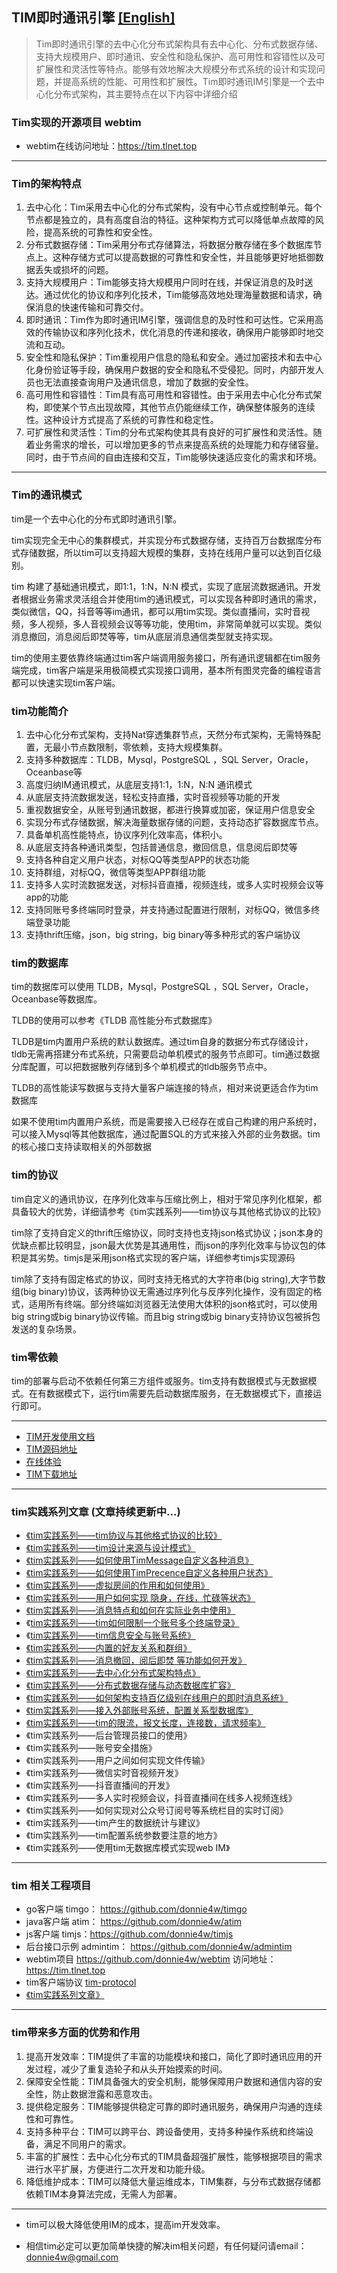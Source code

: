 ## TIM即时通讯引擎    [[English]](https://github.com/donnie4w/tim/blob/master/README.md "[English]")

> Tim即时通讯引擎的去中心化分布式架构具有去中心化、分布式数据存储、支持大规模用户、即时通讯、安全性和隐私保护、高可用性和容错性以及可扩展性和灵活性等特点。能够有效地解决大规模分布式系统的设计和实现问题，并提高系统的性能、可用性和扩展性。Tim即时通讯IM引擎是一个去中心化分布式架构，其主要特点在以下内容中详细介绍

### Tim实现的开源项目 webtim

- webtim在线访问地址：https://tim.tlnet.top

------------
### Tim的架构特点

1. 去中心化：Tim采用去中心化的分布式架构，没有中心节点或控制单元。每个节点都是独立的，具有高度自治的特征。这种架构方式可以降低单点故障的风险，提高系统的可靠性和安全性。
2. 分布式数据存储：Tim采用分布式存储算法，将数据分散存储在多个数据库节点上。这种存储方式可以提高数据的可靠性和安全性，并且能够更好地抵御数据丢失或损坏的问题。
3. 支持大规模用户：Tim能够支持大规模用户同时在线，并保证消息的及时送达。通过优化的协议和序列化技术，Tim能够高效地处理海量数据和请求，确保消息的快速传输和可靠交付。
4. 即时通讯：Tim作为即时通讯IM引擎，强调信息的及时性和可达性。它采用高效的传输协议和序列化技术，优化消息的传递和接收，确保用户能够即时地交流和互动。
5. 安全性和隐私保护：Tim重视用户信息的隐私和安全。通过加密技术和去中心化身份验证等手段，确保用户数据的安全和隐私不受侵犯。同时，内部开发人员也无法直接查询用户及通讯信息，增加了数据的安全性。
6. 高可用性和容错性：Tim具有高可用性和容错性。由于采用去中心化分布式架构，即使某个节点出现故障，其他节点仍能继续工作，确保整体服务的连续性。这种设计方式提高了系统的可靠性和稳定性。
7. 可扩展性和灵活性：Tim的分布式架构使其具有良好的可扩展性和灵活性。随着业务需求的增长，可以增加更多的节点来提高系统的处理能力和存储容量。同时，由于节点间的自由连接和交互，Tim能够快速适应变化的需求和环境。

------------

### Tim的通讯模式

tim是一个去中心化的分布式即时通讯引擎。

tim实现完全无中心的集群模式，并实现分布式数据存储，支持百万台数据库分布式存储数据，所以tim可以支持超大规模的集群，支持在线用户量可以达到百亿级别。

tim 构建了基础通讯模式，即1:1，1:N，N:N 模式，实现了底层流数据通讯。开发者根据业务需求灵活组合并使用tim的通讯模式，可以实现各种即时通讯的需求，类似微信，QQ，抖音等等im通讯，都可以用tim实现。类似直播间，实时音视频，多人视频，多人音视频会议等等功能，使用tim，非常简单就可以实现。类似消息撤回，消息阅后即焚等等，tim从底层消息通信类型就支持实现。

tim的使用主要依靠终端通过tim客户端调用服务接口，所有通讯逻辑都在tim服务端完成，tim客户端是采用极简模式实现接口调用，基本所有图灵完备的编程语言都可以快速实现tim客户端。


### tim功能简介

1. 去中心化分布式架构，支持Nat穿透集群节点，天然分布式架构，无需特殊配置，无最小节点数限制，零依赖，支持大规模集群。
2. 支持多种数据库：TLDB，Mysql，PostgreSQL ，SQL Server，Oracle，Oceanbase等
3. 高度归纳IM通讯模式，从底层支持1:1，1:N，N:N 通讯模式
4. 从底层支持流数据发送，轻松支持直播，实时音视频等功能的开发
5. 重视数据安全，从账号到通讯数据，都进行换算或加密，保证用户信息安全
6. 实现分布式存储数据，解决海量数据存储的问题，支持动态扩容数据库节点。
7. 具备单机高性能特点，协议序列化效率高，体积小。
8. 从底层支持各种通讯类型，包括普通信息，撤回信息，信息阅后即焚等
9. 支持各种自定义用户状态，对标QQ等类型APP的状态功能
10. 支持群组，对标QQ，微信等类型APP群组功能
11. 支持多人实时流数据发送，对标抖音直播，视频连线，或多人实时视频会议等app的功能
12. 支持同账号多终端同时登录，并支持通过配置进行限制，对标QQ，微信多终端登录功能
13. 支持thrift压缩，json，big string，big binary等多种形式的客户端协议
 

### tim的数据库

tim的数据库可以使用 TLDB，Mysql，PostgreSQL ，SQL Server，Oracle，Oceanbase等数据库。

TLDB的使用可以参考《TLDB 高性能分布式数据库》

TLDB是tim内置用户系统的默认数据库。通过tim自身的数据分布式存储设计，tldb无需再搭建分布式系统，只需要启动单机模式的服务节点即可。tim通过数据分库配置，可以把数据散列存储到多个单机模式的tldb服务节点中。

TLDB的高性能读写数据与支持大量客户端连接的特点，相对来说更适合作为tim数据库

如果不使用tim内置用户系统，而是需要接入已经存在或自己构建的用户系统时，可以接入Mysql等其他数据库，通过配置SQL的方式来接入外部的业务数据。tim的核心接口支持读取相关的外部数据



### tim的协议

tim自定义的通讯协议，在序列化效率与压缩比例上，相对于常见序列化框架，都具备较大的优势，详细请参考《tim实践系列——tim协议与其他格式协议的比较》

tim除了支持自定义的thrift压缩协议，同时支持也支持json格式协议；json本身的优缺点都比较明显，json最大优势是其通用性，而json的序列化效率与协议包的体积是其劣势。timjs是采用json格式实现的客户端，详细参考timjs实现源码

tim除了支持有固定格式的协议，同时支持无格式的大字符串(big string),大字节数组(big binary)协议，该两种协议无需通过序列化与反序列化操作，没有固定的格式，适用所有终端。部分终端如浏览器无法使用大体积的json格式时，可以使用big string或big binary协议传输。而且big string或big binary支持协议包被拆包发送的复杂场景。




### tim零依赖

tim的部署与启动不依赖任何第三方组件或服务。tim支持有数据模式与无数据模式。在有数据模式下，运行tim需要先启动数据库服务，在无数据模式下，直接运行即可。

------------

- [TIM开发使用文档](https://tlnet.top/timdoc "TIM开发使用文档")
- [TIM源码地址](https://github.com/donnie4w/tim "TIM源码地址")
- [在线体验](https://tim.tlnet.top/ "在线体验")
- [TIM下载地址](https://tlnet.top/download "TIM下载地址")

------------
### tim实践系列文章 (文章持续更新中...)

- [《tim实践系列——tim协议与其他格式协议的比较》](https://tlnet.top/article/22425142 "《tim实践系列——tim协议与其他格式协议的比较》")
- [《tim实践系列——tim设计来源与设计模式》](https://tlnet.top/article/22425137 "《tim实践系列——tim设计来源与设计模式》")
- [《tim实践系列——如何使用TimMessage自定义各种消息》](https://tlnet.top/article/22425173 "《tim实践系列——如何使用TimMessage自定义各种消息》")
- [《tim实践系列——如何使用TimPrecence自定义各种用户状态》](https://tlnet.top/article/22425172 "《tim实践系列——如何使用TimPrecence自定义各种用户状态》")
- [《tim实践系列——虚拟房间的作用和如何使用》](https://tlnet.top/article/22425182 "《tim实践系列——虚拟房间的作用和如何使用》")
- [《tim实践系列——用户如何实现 隐身，在线，忙碌等状态》](https://tlnet.top/article/22425175 "《tim实践系列——用户如何实现 隐身，在线，忙碌等状态》")
- [《tim实践系列——消息特点和如何在实际业务中使用》](https://tlnet.top/article/22425174 "《tim实践系列——消息特点和如何在实际业务中使用》")
- 《[tim实践系列——tim如何限制一个账号多个终端登录》](https://tlnet.top/article/22425175 "tim实践系列——tim如何限制一个账号多个终端登录》")
- 《[tim实践系列——tim信息安全与账号系统》](https://tlnet.top/article/22425171 "tim实践系列——tim信息安全与账号系统》")
- [《tim实践系列——内置的好友关系和群组》](https://tlnet.top/article/22425170 "《tim实践系列——内置的好友关系和群组》")
- [《tim实践系列——消息撤回，阅后即焚 等功能如何开发》](https://tlnet.top/article/22425181 "《tim实践系列——消息撤回，阅后即焚 等功能如何开发》")
- [《tim实践系列——去中心化分布式架构特点》](https://tlnet.top/article/22425179 "《tim实践系列——去中心化分布式架构特点》")
- [《tim实践系列——分布式数据存储与动态数据库扩容》](https://tlnet.top/article/22425176 "《tim实践系列——分布式数据存储与动态数据库扩容》")
- [《tim实践系列——如何架构支持百亿级别在线用户的即时消息系统》](https://tlnet.top/article/22425157 "《tim实践系列——如何架构支持百亿级别在线用户的即时消息系统》")
- [《tim实践系列——接入外部账号系统，配置关系型数据库》](https://tlnet.top/article/22425156 "《tim实践系列——接入外部账号系统，配置关系型数据库》")
- [《tim实践系列——tim的限流，报文长度，连接数，请求频率》](https://tlnet.top/article/22425178 "《tim实践系列——tim的限流，报文长度，连接数，请求频率》")
- 《tim实践系列——后台管理员接口的使用》
- 《tim实践系列——账号安全措施》
- 《tim实践系列——用户之间如何实现文件传输》
- 《tim实践系列——微信实时音视频开发》
- 《tim实践系列——抖音直播间的开发》
- 《tim实践系列——多人实时视频会议，抖音直播间在线多人视频连线》
- 《tim实践系列——如何实现对公众号订阅号等系统栏目的实时订阅》
- 《tim实践系列——tim产生的数据统计与建议》
- 《tim实践系列——tim配置系统参数要注意的地方》
- 《tim实践系列——使用tim无数据库模式实现web IM》

------------
### tim 相关工程项目

- go客户端            timgo： https://github.com/donnie4w/timgo
- java客户端          atim： https://github.com/donnie4w/atim
- js客户端              timjs：https://github.com/donnie4w/timjs
- 后台接口示例      admintim：  https://github.com/donnie4w/admintim
- webtim项目        https://github.com/donnie4w/webtim      访问地址： https://tim.tlnet.top
- tim客户端协议  [tim-protocol](https://github.com/donnie4w/tim-protocol "tim-protocol")
- [《tim实践系列文章》](https://github.com/donnie4w/Tim-Practical-Article "《tim实践系列文章》")


------------

### tim带来多方面的优势和作用

1. 提高开发效率：TIM提供了丰富的功能模块和接口，简化了即时通讯应用的开发过程，减少了重复造轮子和从头开始摸索的时间。
2. 保障安全性能：TIM具备强大的安全机制，能够保障用户数据和通信内容的安全性，防止数据泄露和恶意攻击。
3. 提供稳定服务：TIM能够提供稳定可靠的即时通讯服务，确保用户沟通的连续性和可靠性。
4. 支持多种平台：TIM可以跨平台、跨设备使用，支持多种操作系统和终端设备，满足不同用户的需求。
5. 丰富的扩展性：去中心化分布式的TIM具备超强扩展性，能够根据项目的需求进行水平扩展，方便进行二次开发和功能升级。
6. 降低维护成本：TIM可以降低大量运维成本，TIM集群，与分布式数据存储都依赖TIM本身算法完成，无需人为部署。

------------

- tim可以极大降低使用IM的成本，提高im开发效率。

- 相信tim必定可以更加简单快捷的解决im相关问题，有任何疑问请email：donnie4w@gmail.com